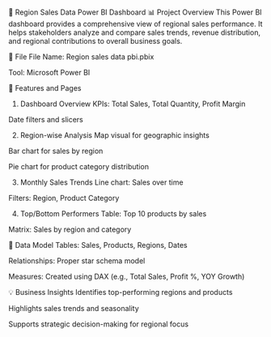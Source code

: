 🧾 Region Sales Data Power BI Dashboard
📊 Project Overview
This Power BI dashboard provides a comprehensive view of regional sales performance. It helps stakeholders analyze and compare sales trends, revenue distribution, and regional contributions to overall business goals.

📁 File
File Name: Region sales data pbi.pbix

Tool: Microsoft Power BI


📌 Features and Pages
1. Dashboard Overview
KPIs: Total Sales, Total Quantity, Profit Margin

Date filters and slicers

2. Region-wise Analysis
Map visual for geographic insights

Bar chart for sales by region

Pie chart for product category distribution

3. Monthly Sales Trends
Line chart: Sales over time

Filters: Region, Product Category

4. Top/Bottom Performers
Table: Top 10 products by sales

Matrix: Sales by region and category

🧮 Data Model
Tables: Sales, Products, Regions, Dates

Relationships: Proper star schema model

Measures: Created using DAX (e.g., Total Sales, Profit %, YOY Growth)

💡 Business Insights
Identifies top-performing regions and products

Highlights sales trends and seasonality

Supports strategic decision-making for regional focus
